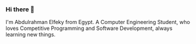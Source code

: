 ### Hi there 👋
I'm Abdulrahman Elfeky from Egypt. A Computer Engineering Student, who loves Competitive Programming and Software Development, always learning new things.

<!--
**Abdulrahman-Elfeky/abdulrahman-elfeky** is a ✨ _special_ ✨ repository because its `README.md` (this file) appears on your GitHub profile.

Here are some ideas to get you started:

- 🔭 I’m currently working on ...
- 🌱 I’m currently learning ...
- 👯 I’m looking to collaborate on ...
- 🤔 I’m looking for help with ...
- 💬 Ask me about ...
- 📫 How to reach me: ...
- 😄 Pronouns: ...
- ⚡ Fun fact: ...
-->
